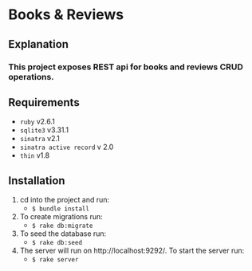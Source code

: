 # Books & Reviews

## Explanation

### This project exposes REST api for books and reviews CRUD operations.

## Requirements

- `ruby` v2.6.1
- `sqlite3` v3.31.1
- `sinatra` v2.1
- `sinatra active record` v 2.0
- `thin` v1.8

## Installation

1. cd into the project and run:
   - `$ bundle install`
2. To create migrations run:
   - `$ rake db:migrate`
3. To seed the database run:
   - `$ rake db:seed`
4. The server will run on http://localhost:9292/. To start the server run:
   - `$ rake server`
